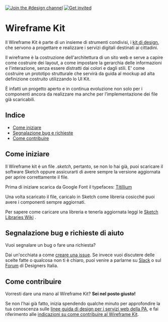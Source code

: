 [![Join the #design channel](https://img.shields.io/badge/Slack%20channel-%23design-blue.svg)](https://developersitalia.slack.com/messages/C7658JRJR/)
[![Get invited](https://slack.developers.italia.it/badge.svg)](https://slack.developers.italia.it/)

# Wireframe Kit

Il Wireframe Kit è parte di un insieme di strumenti condivisi, i [kit di design](https://designers.italia.it/kit/), che servono a progettare e realizzare i servizi digitali destinati ai cittadini. 

Il wireframe è la costruzione dell'architettura di un sito web e serve a capire come costruire dei layout, a come impostare la gerarchia delle informazioni e l'interazione, senza essere distratti dai colori e dagli stili.
E' come costruire un prototipo strutturale che servirà da guida al mockup ad alta definizione costruito utilizzando lo UI Kit.

È infatti un progetto aperto e in continua evoluzione non solo per i componenti ancora da realizzare ma anche per l’implementazione dei file già scaricabili.

## Indice

- [Come iniziare](#come-iniziare)
- [Segnalazione bug e richieste](#segnalazione-bug-e-richieste-di-aiuto)
- [Come contribuire](#come-contribuire)

## Come iniziare
Il Wireframe kit è un file _.sketch_, pertanto, se non lo hai già, puoi scaricare il software Sketch oppure assicurarti di avere sempre la versione aggiornata per aprire correttamente il file.

Prima di iniziare scarica da Google Font il typefaces: [Titillium](https://fonts.google.com/specimen/Titillium+Web)

Una volta scaricato il file, caricalo in Sketch come libreria cosicché puoi avere i componenti sempre aggiornati.

Per sapere come caricare una libreria e tenerla aggiornata leggi le [Sketch Libraries Wiki](https://github.com/italia/design-ui-kit/wiki/Sketch-Libraries) .

## Segnalazione bug e richieste di aiuto

Vuoi segnalare un bug o fare una richiesta?

Dai un'occhiata a come [creare una issue](https://github.com/italia/design-ui-kit/blob/master/CONTRIBUTING.md#creare-una-issue). Se invece vuoi discutere delle scelte fatte o qualcosa non ti è chiaro, puoi venire a parlarne su [Slack](https://designersitalia.slack.com/messages/C7658JRJR/) o sul [Forum](https://forum.italia.it/) di Designers Italia.

## Come contribuire
Vorresti dare una mano al Wireframe Kit? **Sei nel posto giusto!**
 
Se non l'hai già fatto, inizia spendendo qualche minuto per approfondire la tua conoscenza sulle
[linee guida di design per i servizi web della PA](https://design-italia.readthedocs.io/it/stable/index.html),
e fai riferimento alle [indicazioni su come contribuire al Wireframe Kit](CONTRIBUTING.md). 
